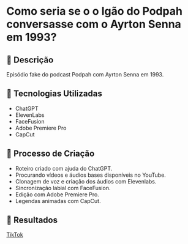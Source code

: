 # Como seria se o o Igão do Podpah conversasse com o Ayrton Senna em 1993?

## 📒 Descrição
Episódio fake do podcast Podpah com Ayrton Senna em 1993.

## 🤖 Tecnologias Utilizadas
- ChatGPT
- ElevenLabs
- FaceFusion
- Adobe Premiere Pro
- CapCut

## 🧐 Processo de Criação
- Roteiro criado com ajuda do ChatGPT.
- Procurando vídeos e áudios bases disponíveis no YouTube.
- Clonagem de voz e criação dos áudios com Elevenlabs.
- Sincronização labial com FaceFusion.
- Edição com Adobe Premiere Pro.
- Legendas animadas com CapCut.

## 🚀 Resultados
[TikTok](https://www.tiktok.com/@cortedehumor/video/7445755662929366277?lang=pt-BR)

```
